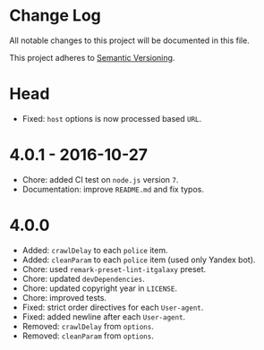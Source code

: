 # Change Log

All notable changes to this project will be documented in this file.

This project adheres to [Semantic Versioning](http://semver.org/).

# Head

- Fixed: `host` options is now processed based `URL`.

# 4.0.1 - 2016-10-27

- Chore: added CI test on `node.js` version `7`.
- Documentation: improve `README.md` and fix typos.

# 4.0.0

- Added: `crawlDelay` to each `police` item.
- Added: `cleanParam` to each `police` item (used only Yandex bot).
- Chore: used `remark-preset-lint-itgalaxy` preset.
- Chore: updated `devDependencies`.
- Chore: updated copyright year in `LICENSE`.
- Chore: improved tests.
- Fixed: strict order directives for each `User-agent`.
- Fixed: added newline after each `User-agent`.
- Removed: `crawlDelay` from `options`.
- Removed: `cleanParam` from `options`.

